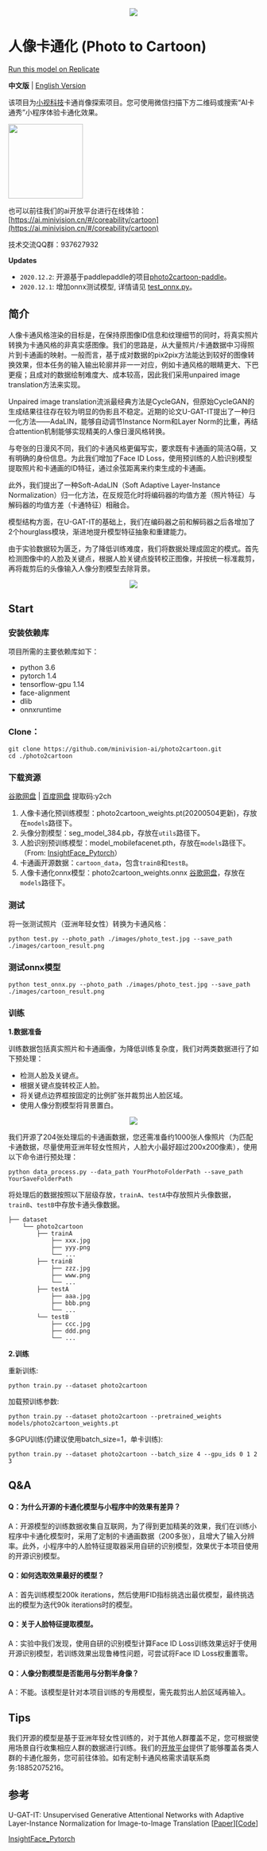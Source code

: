 <div align='center'>
  <img src='./images/title.png'>
</div>

# 人像卡通化 (Photo to Cartoon)

[Run this model on Replicate](https://beta.replicate.ai/CJWBW/photo2cartoon)

**中文版** | [English Version](README_EN.md)

该项目为[小视科技](https://www.minivision.cn/)卡通肖像探索项目。您可使用微信扫描下方二维码或搜索“AI卡通秀”小程序体验卡通化效果。

<div>
  <img src='./images/QRcode.jpg' height='150px' width='150px'>
</div>

也可以前往我们的ai开放平台进行在线体验：[https://ai.minivision.cn/#/coreability/cartoon](https://ai.minivision.cn/#/coreability/cartoon)

技术交流QQ群：937627932

**Updates**
- `2020.12.2`: 开源基于paddlepaddle的项目[photo2cartoon-paddle](https://github.com/minivision-ai/photo2cartoon-paddle)。
- `2020.12.1`: 增加onnx测试模型, 详情请见 [test_onnx.py](./test_onnx.py)。

## 简介
人像卡通风格渲染的目标是，在保持原图像ID信息和纹理细节的同时，将真实照片转换为卡通风格的非真实感图像。我们的思路是，从大量照片/卡通数据中习得照片到卡通画的映射。一般而言，基于成对数据的pix2pix方法能达到较好的图像转换效果，但本任务的输入输出轮廓并非一一对应，例如卡通风格的眼睛更大、下巴更瘦；且成对的数据绘制难度大、成本较高，因此我们采用unpaired image translation方法来实现。

Unpaired image translation流派最经典方法是CycleGAN，但原始CycleGAN的生成结果往往存在较为明显的伪影且不稳定。近期的论文U-GAT-IT提出了一种归一化方法——AdaLIN，能够自动调节Instance Norm和Layer Norm的比重，再结合attention机制能够实现精美的人像日漫风格转换。

与夸张的日漫风不同，我们的卡通风格更偏写实，要求既有卡通画的简洁Q萌，又有明确的身份信息。为此我们增加了Face ID Loss，使用预训练的人脸识别模型提取照片和卡通画的ID特征，通过余弦距离来约束生成的卡通画。

此外，我们提出了一种Soft-AdaLIN（Soft Adaptive Layer-Instance Normalization）归一化方法，在反规范化时将编码器的均值方差（照片特征）与解码器的均值方差（卡通特征）相融合。

模型结构方面，在U-GAT-IT的基础上，我们在编码器之前和解码器之后各增加了2个hourglass模块，渐进地提升模型特征抽象和重建能力。

由于实验数据较为匮乏，为了降低训练难度，我们将数据处理成固定的模式。首先检测图像中的人脸及关键点，根据人脸关键点旋转校正图像，并按统一标准裁剪，再将裁剪后的头像输入人像分割模型去除背景。

<div align='center'>
  <img src='./images/results.png'>
</div>

## Start

### 安装依赖库
项目所需的主要依赖库如下：
- python 3.6
- pytorch 1.4
- tensorflow-gpu 1.14
- face-alignment
- dlib
- onnxruntime

### Clone：
```
git clone https://github.com/minivision-ai/photo2cartoon.git
cd ./photo2cartoon
```

### 下载资源
[谷歌网盘](https://drive.google.com/open?id=1lsQS8hOCquMFKJFhK_z-n03ixWGkjT2P) | [百度网盘](https://pan.baidu.com/s/1MsT3-He3UGipKhUi4OcCJw) 提取码:y2ch

1. 人像卡通化预训练模型：photo2cartoon_weights.pt(20200504更新)，存放在`models`路径下。
2. 头像分割模型：seg_model_384.pb，存放在`utils`路径下。
3. 人脸识别预训练模型：model_mobilefacenet.pth，存放在`models`路径下。（From: [InsightFace_Pytorch](https://github.com/TreB1eN/InsightFace_Pytorch)）
4. 卡通画开源数据：`cartoon_data`，包含`trainB`和`testB`。
5. 人像卡通化onnx模型：photo2cartoon_weights.onnx [谷歌网盘](https://drive.google.com/file/d/1PhwKDUhiq8p-UqrfHCqj257QnqBWD523/view?usp=sharing)，存放在`models`路径下。

### 测试
将一张测试照片（亚洲年轻女性）转换为卡通风格：
```
python test.py --photo_path ./images/photo_test.jpg --save_path ./images/cartoon_result.png
```

### 测试onnx模型
```
python test_onnx.py --photo_path ./images/photo_test.jpg --save_path ./images/cartoon_result.png
```

### 训练
**1.数据准备**

训练数据包括真实照片和卡通画像，为降低训练复杂度，我们对两类数据进行了如下预处理：
- 检测人脸及关键点。
- 根据关键点旋转校正人脸。
- 将关键点边界框按固定的比例扩张并裁剪出人脸区域。
- 使用人像分割模型将背景置白。

<div align='center'>
  <img src='./images/data_process.jpg'>
</div>

我们开源了204张处理后的卡通画数据，您还需准备约1000张人像照片（为匹配卡通数据，尽量使用亚洲年轻女性照片，人脸大小最好超过200x200像素），使用以下命令进行预处理：

```
python data_process.py --data_path YourPhotoFolderPath --save_path YourSaveFolderPath
```

将处理后的数据按照以下层级存放，`trainA`、`testA`中存放照片头像数据，`trainB`、`testB`中存放卡通头像数据。

```
├── dataset
    └── photo2cartoon
        ├── trainA
            ├── xxx.jpg
            ├── yyy.png
            └── ...
        ├── trainB
            ├── zzz.jpg
            ├── www.png
            └── ...
        ├── testA
            ├── aaa.jpg 
            ├── bbb.png
            └── ...
        └── testB
            ├── ccc.jpg 
            ├── ddd.png
            └── ...
```

**2.训练**

重新训练:
```
python train.py --dataset photo2cartoon
```

加载预训练参数:
```
python train.py --dataset photo2cartoon --pretrained_weights models/photo2cartoon_weights.pt
```

多GPU训练(仍建议使用batch_size=1，单卡训练):
```
python train.py --dataset photo2cartoon --batch_size 4 --gpu_ids 0 1 2 3
```

## Q&A
#### Q：为什么开源的卡通化模型与小程序中的效果有差异？

A：开源模型的训练数据收集自互联网，为了得到更加精美的效果，我们在训练小程序中卡通化模型时，采用了定制的卡通画数据（200多张），且增大了输入分辨率。此外，小程序中的人脸特征提取器采用自研的识别模型，效果优于本项目使用的开源识别模型。

#### Q：如何选取效果最好的模型？

A：首先训练模型200k iterations，然后使用FID指标挑选出最优模型，最终挑选出的模型为迭代90k iterations时的模型。

#### Q：关于人脸特征提取模型。

A：实验中我们发现，使用自研的识别模型计算Face ID Loss训练效果远好于使用开源识别模型，若训练效果出现鲁棒性问题，可尝试将Face ID Loss权重置零。

#### Q：人像分割模型是否能用与分割半身像？
A：不能。该模型是针对本项目训练的专用模型，需先裁剪出人脸区域再输入。

## Tips
我们开源的模型是基于亚洲年轻女性训练的，对于其他人群覆盖不足，您可根据使用场景自行收集相应人群的数据进行训练。我们的[开放平台](https://ai.minivision.cn/#/coreability/cartoon)提供了能够覆盖各类人群的卡通化服务，您可前往体验。如有定制卡通风格需求请联系商务:18852075216。

## 参考
U-GAT-IT: Unsupervised Generative Attentional Networks with Adaptive Layer-Instance Normalization for Image-to-Image Translation [[Paper](https://arxiv.org/abs/1907.10830)][[Code](https://github.com/znxlwm/UGATIT-pytorch)]

[InsightFace_Pytorch](https://github.com/TreB1eN/InsightFace_Pytorch)

